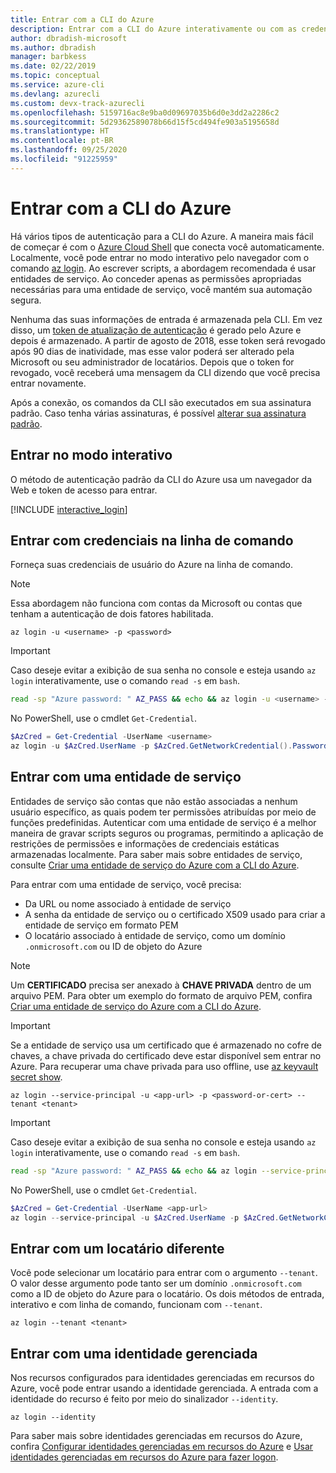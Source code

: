 ```yaml
---
title: Entrar com a CLI do Azure
description: Entrar com a CLI do Azure interativamente ou com as credenciais locais
author: dbradish-microsoft
ms.author: dbradish
manager: barbkess
ms.date: 02/22/2019
ms.topic: conceptual
ms.service: azure-cli
ms.devlang: azurecli
ms.custom: devx-track-azurecli
ms.openlocfilehash: 5159716ac8e9ba0d09697035b6d0e3dd2a2286c2
ms.sourcegitcommit: 5d29362589078b66d15f5cd494fe903a5195658d
ms.translationtype: HT
ms.contentlocale: pt-BR
ms.lasthandoff: 09/25/2020
ms.locfileid: "91225959"
---
```

# <a name="sign-in-with-azure-cli"></a>Entrar com a CLI do Azure 

Há vários tipos de autenticação para a CLI do Azure. A maneira mais fácil de começar é com o [Azure Cloud Shell](/azure/cloud-shell/overview) que conecta você automaticamente.
Localmente, você pode entrar no modo interativo pelo navegador com o comando [az login](/cli/azure/reference-index#az-login). Ao escrever scripts, a abordagem recomendada é usar entidades de serviço. Ao conceder apenas as permissões apropriadas necessárias para uma entidade de serviço, você mantém sua automação segura.

Nenhuma das suas informações de entrada é armazenada pela CLI. Em vez disso, um [token de atualização de autenticação](/azure/active-directory/develop/v1-id-and-access-tokens#refresh-tokens) é gerado pelo Azure e depois é armazenado. A partir de agosto de 2018, esse token será revogado após 90 dias de inatividade, mas esse valor poderá ser alterado pela Microsoft ou seu administrador de locatários. Depois que o token for revogado, você receberá uma mensagem da CLI dizendo que você precisa entrar novamente.

Após a conexão, os comandos da CLI são executados em sua assinatura padrão. Caso tenha várias assinaturas, é possível [alterar sua assinatura padrão](manage-azure-subscriptions-azure-cli.md).

## <a name="sign-in-interactively"></a>Entrar no modo interativo

O método de autenticação padrão da CLI do Azure usa um navegador da Web e token de acesso para entrar.

[!INCLUDE [interactive_login](includes/interactive-login.md)]

## <a name="sign-in-with-credentials-on-the-command-line"></a>Entrar com credenciais na linha de comando

Forneça suas credenciais de usuário do Azure na linha de comando.

> [!Note]
> Essa abordagem não funciona com contas da Microsoft ou contas que tenham a autenticação de dois fatores habilitada.

```azurecli-interactive
az login -u <username> -p <password>
```

> [!IMPORTANT]
> Caso deseje evitar a exibição de sua senha no console e esteja usando `az login` interativamente, use o comando `read -s` em `bash`.
>
> ```bash
> read -sp "Azure password: " AZ_PASS && echo && az login -u <username> -p $AZ_PASS
> ```
>
> No PowerShell, use o cmdlet `Get-Credential`.
>
> ```powershell
> $AzCred = Get-Credential -UserName <username>
> az login -u $AzCred.UserName -p $AzCred.GetNetworkCredential().Password
> ```

## <a name="sign-in-with-a-service-principal"></a>Entrar com uma entidade de serviço

Entidades de serviço são contas que não estão associadas a nenhum usuário específico, as quais podem ter permissões atribuídas por meio de funções predefinidas. Autenticar com uma entidade de serviço é a melhor maneira de gravar scripts seguros ou programas, permitindo a aplicação de restrições de permissões e informações de credenciais estáticas armazenadas localmente. Para saber mais sobre entidades de serviço, consulte [Criar uma entidade de serviço do Azure com a CLI do Azure](./create-an-azure-service-principal-azure-cli.md#sign-in-using-a-service-principal).

Para entrar com uma entidade de serviço, você precisa:

* Da URL ou nome associado à entidade de serviço
* A senha da entidade de serviço ou o certificado X509 usado para criar a entidade de serviço em formato PEM
* O locatário associado à entidade de serviço, como um domínio `.onmicrosoft.com` ou ID de objeto do Azure

> [!NOTE]
> Um **CERTIFICADO** precisa ser anexado à **CHAVE PRIVADA** dentro de um arquivo PEM.  Para obter um exemplo do formato de arquivo PEM, confira [Criar uma entidade de serviço do Azure com a CLI do Azure](./create-an-azure-service-principal-azure-cli.md#sign-in-using-a-service-principal). 
>

> [!IMPORTANT]
>
> Se a entidade de serviço usa um certificado que é armazenado no cofre de chaves, a chave privada do certificado deve estar disponível sem entrar no Azure. Para recuperar uma chave privada para uso offline, use [az keyvault secret show](/cli/azure/keyvault/secret).

```azurecli-interactive
az login --service-principal -u <app-url> -p <password-or-cert> --tenant <tenant>
```

> [!IMPORTANT]
> Caso deseje evitar a exibição de sua senha no console e esteja usando `az login` interativamente, use o comando `read -s` em `bash`.
>
> ```bash
> read -sp "Azure password: " AZ_PASS && echo && az login --service-principal -u <app-url> -p $AZ_PASS --tenant <tenant>
> ```
>
> No PowerShell, use o cmdlet `Get-Credential`.
>
> ```powershell
> $AzCred = Get-Credential -UserName <app-url>
> az login --service-principal -u $AzCred.UserName -p $AzCred.GetNetworkCredential().Password --tenant <tenant>
> ```

## <a name="sign-in-with-a-different-tenant"></a>Entrar com um locatário diferente

Você pode selecionar um locatário para entrar com o argumento `--tenant`. O valor desse argumento pode tanto ser um domínio `.onmicrosoft.com` como a ID de objeto do Azure para o locatário. Os dois métodos de entrada, interativo e com linha de comando, funcionam com `--tenant`.

```azurecli-interactive
az login --tenant <tenant>
```

## <a name="sign-in-with-a-managed-identity"></a>Entrar com uma identidade gerenciada

Nos recursos configurados para identidades gerenciadas em recursos do Azure, você pode entrar usando a identidade gerenciada. A entrada com a identidade do recurso é feito por meio do sinalizador `--identity`.

```azurecli-interactive
az login --identity
```

Para saber mais sobre identidades gerenciadas em recursos do Azure, confira [Configurar identidades gerenciadas em recursos do Azure](/azure/active-directory/managed-identities-azure-resources/qs-configure-cli-windows-vm) e [Usar identidades gerenciadas em recursos do Azure para fazer logon](/azure/active-directory/managed-identities-azure-resources/how-to-use-vm-sign-in).